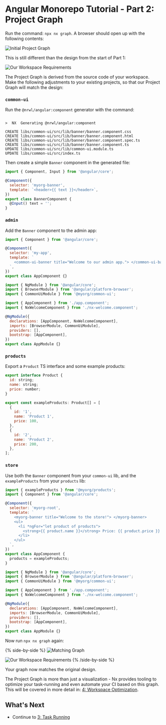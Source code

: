 # Angular Monorepo Tutorial - Part 2: Project Graph

Run the command: `npx nx graph`. A browser should open up with the following contents:

![Initial Project Graph](/shared/angular-tutorial/initial-project-graph.png)

This is still different than the design from the start of Part 1:

![Our Workspace Requirements](/shared/angular-tutorial/requirements-diagram.svg)

The Project Graph is derived from the source code of your workspace. Make the following adjustments to your existing projects, so that our Project Graph will match the design:

### `common-ui`

Run the `@nrwl/angular:component` generator with the command:

```{% command="npx nx g @nrwl/angular:component banner --project=common-ui --export" path="~/myorg" %}

>  NX  Generating @nrwl/angular:component

CREATE libs/common-ui/src/lib/banner/banner.component.css
CREATE libs/common-ui/src/lib/banner/banner.component.html
CREATE libs/common-ui/src/lib/banner/banner.component.spec.ts
CREATE libs/common-ui/src/lib/banner/banner.component.ts
UPDATE libs/common-ui/src/lib/common-ui.module.ts
UPDATE libs/common-ui/src/index.ts
```

Then create a simple `Banner` component in the generated file:

```javascript {% fileName="libs/common-ui/src/lib/banner/banner.component.ts" %}
import { Component, Input } from '@angular/core';

@Component({
  selector: 'myorg-banner',
  template: `<header>{{ text }}</header>`,
})
export class BannerComponent {
  @Input() text = '';
}
```

### `admin`

Add the `Banner` component to the admin app:

```javascript {% fileName="apps/admin/src/app/app.component.ts" %}
import { Component } from '@angular/core';

@Component({
  selector: 'my-app',
  template: `
    <common-ui-banner title="Welcome to our admin app."> </common-ui-banner>
  `,
})
export class AppComponent {}
```

```javascript {% fileName="apps/admin/src/app/app.module.ts" %}
import { NgModule } from '@angular/core';
import { BrowserModule } from '@angular/platform-browser';
import { CommonUiModule } from '@myorg/common-ui';

import { AppComponent } from './app.component';
import { NxWelcomeComponent } from './nx-welcome.component';

@NgModule({
  declarations: [AppComponent, NxWelcomeComponent],
  imports: [BrowserModule, CommonUiModule],
  providers: [],
  bootstrap: [AppComponent],
})
export class AppModule {}
```

### `products`

Export a `Product` TS interface and some example products:

```javascript {% fileName="libs/products/src/lib/products.ts" %}
export interface Product {
  id: string;
  name: string;
  price: number;
}

export const exampleProducts: Product[] = [
  {
    id: '1',
    name: 'Product 1',
    price: 100,
  },
  {
    id: '2',
    name: 'Product 2',
    price: 200,
  },
];
```

### `store`

Use both the `Banner` component from your `common-ui` lib, and the `exampleProducts` from your `products` lib:

```javascript {% fileName="apps/store/src/app/app.component.ts" %}
import { exampleProducts } from '@myorg/products';
import { Component } from '@angular/core';

@Component({
  selector: 'myorg-root',
  template: `
    <myorg-banner title="Welcome to the store!"> </myorg-banner>
    <ul>
      <li *ngFor="let product of products">
        <strong>{{ product.name }}</strong> Price: {{ product.price }}
      </li>
    </ul>
  `,
})
export class AppComponent {
  products = exampleProducts;
}
```

```javascript {% fileName="apps/store/src/app/app.module.ts" %}
import { NgModule } from '@angular/core';
import { BrowserModule } from '@angular/platform-browser';
import { CommonUiModule } from '@myorg/common-ui';

import { AppComponent } from './app.component';
import { NxWelcomeComponent } from './nx-welcome.component';

@NgModule({
  declarations: [AppComponent, NxWelcomeComponent],
  imports: [BrowserModule, CommonUiModule],
  providers: [],
  bootstrap: [AppComponent],
})
export class AppModule {}
```

Now run `npx nx graph` again:

{% side-by-side %}
![Matching Graph](/shared/angular-tutorial/matching-graph.png)

![Our Workspace Requirements](/shared/angular-tutorial/requirements-diagram.svg)
{% /side-by-side %}

Your graph now matches the original design.

The Project Graph is more than just a visualization - Nx provides tooling to optimize your task-running and even automate your CI based on this graph. This will be covered in more detail in: [4: Workspace Optimization](/angular-tutorial/4-workspace-optimization).

## What's Next

- Continue to [3: Task Running](/angular-tutorial/3-task-running)
